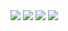 <div class="fotorama" data-allowfullscreen="true">
<!--https://photos.app.goo.gl/xDms3L6f5m6ec3gy6-->
    <img src="https://images.northbriton.net/cdn-cgi/image/width=800/https://images.northbriton.net/AP1GczNsjfREojpkLPfk7fAIMbwJCRbOY4gBeoqnalcJOiCVPQ_p8Vf3B39ATM_UC13kVQU4Bs6N8ZuS0LddS7Unry-L-uwNaLpuEKHIz_2vyekSkRzYYmDj" data-full="https://images.northbriton.net/AP1GczNsjfREojpkLPfk7fAIMbwJCRbOY4gBeoqnalcJOiCVPQ_p8Vf3B39ATM_UC13kVQU4Bs6N8ZuS0LddS7Unry-L-uwNaLpuEKHIz_2vyekSkRzYYmDj">
    <img src="https://images.northbriton.net/cdn-cgi/image/width=800/https://images.northbriton.net/AP1GczPU8XyEoK0f92k_UQcrKSHnHJ_XAsWXbxHa81DveqXZDSoqeij4BTQRSYnDmYewPQKRAPywjJo_7AwXm1ERMYzAUj46uPlVxaT_fMOO2PoVIEABSUfu" data-full="https://images.northbriton.net/AP1GczPU8XyEoK0f92k_UQcrKSHnHJ_XAsWXbxHa81DveqXZDSoqeij4BTQRSYnDmYewPQKRAPywjJo_7AwXm1ERMYzAUj46uPlVxaT_fMOO2PoVIEABSUfu">
    <img src="https://images.northbriton.net/cdn-cgi/image/width=800/https://images.northbriton.net/AP1GczPPVM633tqUwM_wALGnaQgpXTaUNiHxcJ5CihSXgw5fs8HQv6RyiaBELe-iZlsM-6n8z77g1PFdGrn2qxm5Q86AWgxVTB3YNKeCS-Tj8IDtnT5G2vby" data-full="https://images.northbriton.net/AP1GczPPVM633tqUwM_wALGnaQgpXTaUNiHxcJ5CihSXgw5fs8HQv6RyiaBELe-iZlsM-6n8z77g1PFdGrn2qxm5Q86AWgxVTB3YNKeCS-Tj8IDtnT5G2vby">
    <img src="https://images.northbriton.net/cdn-cgi/image/width=800/https://images.northbriton.net/AP1GczNFJCkjcDULoygUbYlwT1T28yaJ7KEmM99SfqV7nA4IrZTXjxdO3iVAsYeSmSgVZ_XOlM1kEDKp6ArxAH5XOml57Blj-5QZ3IDcKddIBq2_3ovYxL7j" data-full="https://images.northbriton.net/AP1GczNFJCkjcDULoygUbYlwT1T28yaJ7KEmM99SfqV7nA4IrZTXjxdO3iVAsYeSmSgVZ_XOlM1kEDKp6ArxAH5XOml57Blj-5QZ3IDcKddIBq2_3ovYxL7j">
</div>
